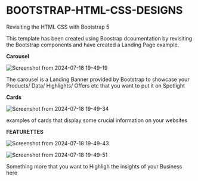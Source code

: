 # BOOTSTRAP-HTML-CSS-DESIGNS
Revisiting the HTML CSS with Bootstrap 5


This template has been created using Boostrap dcoumentation by revisiting the Bootstrap components and have created a Landing Page example.

**Carousel**

![Screenshot from 2024-07-18 19-49-19](https://github.com/user-attachments/assets/d8ac5cdc-0675-48c4-a2e9-51b7e7dbe807)

The carousel is a Landing Banner provided by Bootstrap to showcase your Products/ Data/ Highlights/ Offers etc that you want to put it on Spotlight

**Cards**

![Screenshot from 2024-07-18 19-49-34](https://github.com/user-attachments/assets/671dd21b-54ee-4e57-a1ed-db9002149dde)


examples of cards that display some crucial information on your websites

**FEATURETTES**

![Screenshot from 2024-07-18 19-49-43](https://github.com/user-attachments/assets/5dad4b02-d8bd-4eec-9e24-e45f4b88f0bb)

![Screenshot from 2024-07-18 19-49-51](https://github.com/user-attachments/assets/2bf60211-74ec-4628-a5c9-d5bda7a5a366)


Something more that you want to Highligh the insights of your Business here
